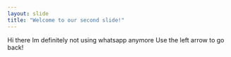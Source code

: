 ```yaml
---
layout: slide
title: "Welcome to our second slide!"
---
```

Hi there Im definitely not using whatsapp anymore
Use the left arrow to go back!